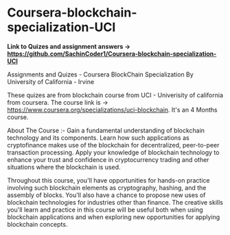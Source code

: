 # Coursera-blockchain-specialization-UCI

**Link to Quizes and assignment answers -> https://github.com/SachinCoder1/Coursera-blockchain-specialization-UCI**

Assignments and Quizes - Coursera BlockChain Specialization By University of California - Irvine

These quizes are from blockchain course from UCI - Univerisity of california from coursera. The course link is -> https://www.coursera.org/specializations/uci-blockchain. It's an 4 Months course. 




About The Course :-
Gain a fundamental understanding of blockchain technology and its components. Learn how such applications as cryptofinance makes use of the blockchain for decentralized, peer-to-peer transaction processing. Apply your knowledge of blockchain technology to enhance your trust and confidence in cryptocurrency trading and other situations where the blockchain is used.

Throughout this course, you'll have opportunities for hands-on practice involving such blockchain elements as cryptography, hashing, and the assembly of blocks. You'll also have a chance to propose new uses of blockchain technologies for industries other than finance. The creative skills you'll learn and practice in this course will be useful both when using blockchain applications and when exploring new opportunities for applying blockchain concepts.




